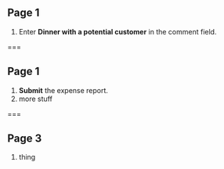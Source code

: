 ## Page 1

1. Enter **Dinner with a potential customer** in the comment field.

===

## Page 1

1. **Submit** the expense report.
2. more stuff

===

## Page 3

1. thing
